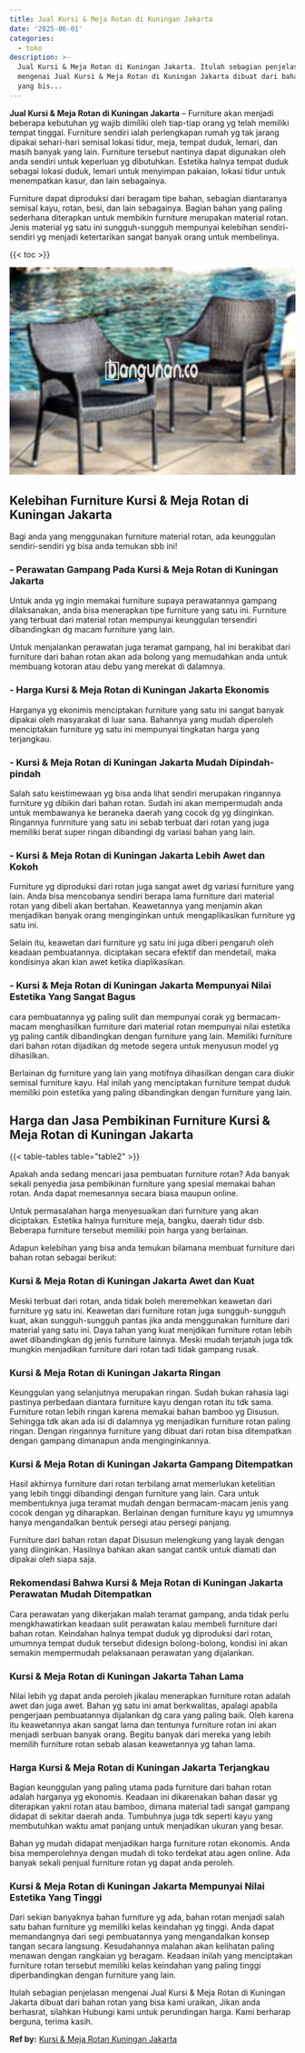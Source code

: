 ```yaml
---
title: Jual Kursi & Meja Rotan di Kuningan Jakarta
date: '2025-06-01'
categories:
  - toko
description: >-
  Jual Kursi & Meja Rotan di Kuningan Jakarta. Itulah sebagian penjelasan
  mengenai Jual Kursi & Meja Rotan di Kuningan Jakarta dibuat dari bahan rotan
  yang bis...
---
```


**Jual Kursi & Meja Rotan di Kuningan Jakarta** – Furniture akan menjadi beberapa kebutuhan yg wajib dimiliki oleh tiap-tiap orang yg telah memiliki tempat tinggal. Furniture sendiri ialah perlengkapan rumah yg tak jarang dipakai sehari-hari semisal lokasi tidur, meja, tempat duduk, lemari, dan masih banyak yang lain. Furniture tersebut nantinya dapat digunakan oleh anda sendiri untuk keperluan yg dibutuhkan. Estetika halnya tempat duduk sebagai lokasi duduk, lemari untuk menyimpan pakaian, lokasi tidur untuk menempatkan kasur, dan lain sebagainya.

Furniture dapat diproduksi dari beragam tipe bahan, sebagian diantaranya semisal kayu, rotan, besi, dan lain sebagainya. Bagian bahan yang paling sederhana diterapkan untuk membikin furniture merupakan material rotan. Jenis material yg satu ini sungguh-sungguh mempunyai kelebihan sendiri-sendiri yg menjadi ketertarikan sangat banyak orang untuk membelinya.

{{< toc >}}

![Jual Kursi & Meja Rotan di Kuningan Jakarta](/images/kursi-meja-rotan-murah32.png)

## Kelebihan Furniture Kursi & Meja Rotan di Kuningan Jakarta

Bagi anda yang menggunakan furniture material rotan, ada keunggulan sendiri-sendiri yg bisa anda temukan sbb ini!

### \- Perawatan Gampang Pada Kursi & Meja Rotan di Kuningan Jakarta

Untuk anda yg ingin memakai furniture supaya perawatannya gampang dilaksanakan, anda bisa menerapkan tipe furniture yang satu ini. Furniture yang terbuat dari material rotan mempunyai keunggulan tersendiri dibandingkan dg macam furniture yang lain.

Untuk menjalankan perawatan juga teramat gampang, hal ini berakibat dari furniture dari bahan rotan akan ada bolong yang memudahkan anda untuk membuang kotoran atau debu yang merekat di dalamnya.

### \- Harga Kursi & Meja Rotan di Kuningan Jakarta Ekonomis

Harganya yg ekonimis menciptakan furniture yang satu ini sangat banyak dipakai oleh masyarakat di luar sana. Bahannya yang mudah diperoleh menciptakan furniture yg satu ini mempunyai tingkatan harga yang terjangkau.

### \- Kursi & Meja Rotan di Kuningan Jakarta Mudah Dipindah-pindah

Salah satu keistimewaan yg bisa anda lihat sendiri merupakan ringannya furniture yg dibikin dari bahan rotan. Sudah ini akan mempermudah anda untuk membawanya ke beraneka daerah yang cocok dg yg diinginkan. Ringannya funrniture yang satu ini sebab terbuat dari rotan yang juga memiliki berat super ringan dibandingi dg variasi bahan yang lain.

### \- Kursi & Meja Rotan di Kuningan Jakarta Lebih Awet dan Kokoh

Furniture yg diproduksi dari rotan juga sangat awet dg variasi furniture yang lain. Anda bisa mencobanya sendiri berapa lama furniture dari material rotan yang dibeli akan bertahan. Keawetannya yang menjamin akan menjadikan banyak orang menginginkan untuk mengaplikasikan furniture yg satu ini.

Selain itu, keawetan dari furniture yg satu ini juga diberi pengaruh oleh keadaan pembuatannya. diciptakan secara efektif dan mendetail, maka kondisinya akan kian awet ketika diaplikasikan.

### \- Kursi & Meja Rotan di Kuningan Jakarta Mempunyai Nilai Estetika Yang Sangat Bagus

cara pembuatannya yg paling sulit dan mempunyai corak yg bermacam-macam menghasilkan furniture dari material rotan mempunyai nilai estetika yg paling cantik dibandingkan dengan furniture yang lain. Memiliki furniture dari bahan rotan dijadikan dg metode segera untuk menyusun model yg dihasilkan.

Berlainan dg furniture yang lain yang motifnya dihasilkan dengan cara diukir semisal furniture kayu. Hal inilah yang menciptakan furniture tempat duduk memiliki poin estetika yang paling dibandingkan dengan furniture yang lain.

## Harga dan Jasa Pembikinan Furniture Kursi & Meja Rotan di Kuningan Jakarta

{{< table-tables table="table2" >}}

Apakah anda sedang mencari jasa pembuatan furniture rotan? Ada banyak sekali penyedia jasa pembikinan furniture yang spesial memakai bahan rotan. Anda dapat memesannya secara biasa maupun online.

Untuk permasalahan harga menyesuaikan dari furniture yang akan diciptakan. Estetika halnya furniture meja, bangku, daerah tidur dsb. Beberapa furniture tersebut memiliki poin harga yang berlainan.

Adapun kelebihan yang bisa anda temukan bilamana membuat furniture dari bahan rotan sebagai berikut:

### Kursi & Meja Rotan di Kuningan Jakarta Awet dan Kuat

Meski terbuat dari rotan, anda tidak boleh meremehkan keawetan dari furniture yg satu ini. Keawetan dari furniture rotan juga sungguh-sungguh kuat, akan sungguh-sungguh pantas jika anda menggunakan furniture dari material yang satu ini. Daya tahan yang kuat menjdikan furniture rotan lebih awet dibandingkan dg jenis furniture lainnya. Meski mudah terjatuh juga tdk mungkin menjadikan furniture dari rotan tadi tidak gampang rusak.

### Kursi & Meja Rotan di Kuningan Jakarta Ringan

Keunggulan yang selanjutnya merupakan ringan. Sudah bukan rahasia lagi pastinya perbedaan diantara furniture kayu dengan rotan itu tdk sama. Furniture rotan lebih ringan karena memakai bahan bamboo yg Disusun. Sehingga tdk akan ada isi di dalamnya yg menjadikan furniture rotan paling ringan. Dengan ringannya furniture yang dibuat dari rotan bisa ditempatkan dengan gampang dimanapun anda menginginkannya.

### Kursi & Meja Rotan di Kuningan Jakarta Gampang Ditempatkan

Hasil akhirnya furniture dari rotan terbilang amat memerlukan ketelitian yang lebih tinggi dibandingi dengan furniture yang lain. Cara untuk membentuknya juga teramat mudah dengan bermacam-macam jenis yang cocok dengan yg diharapkan. Berlainan dengan furniture kayu yg umumnya hanya mengandalkan bentuk persegi atau persegi panjang.

Furniture dari bahan rotan dapat Disusun melengkung yang layak dengan yang diinginkan. Hasilnya bahkan akan sangat cantik untuk diamati dan dipakai oleh siapa saja.

### Rekomendasi Bahwa Kursi & Meja Rotan di Kuningan Jakarta Perawatan Mudah Ditempatkan

Cara perawatan yang dikerjakan malah teramat gampang, anda tidak perlu mengkhawatirkan keadaan sulit perawatan kalau membeli furniture dari bahan rotan. Keindahan halnya tempat duduk yg diproduksi dari rotan, umumnya tempat duduk tersebut didesign bolong-bolong, kondisi ini akan semakin mempermudah pelaksanaan perawatan yang dijalankan.

### Kursi & Meja Rotan di Kuningan Jakarta Tahan Lama

Nilai lebih yg dapat anda peroleh jikalau menerapkan furniture rotan adalah awet dan juga awet. Bahan yg satu ini amat berkwalitas, apalagi apabila pengerjaan pembuatannya dijalankan dg cara yang paling baik. Oleh karena itu keawetannya akan sangat lama dan tentunya furniture rotan ini akan menjadi serbuan banyak orang. Begitu banyak dari mereka yang lebih memilih furniture rotan sebab alasan keawetannya yg tahan lama.

### Harga Kursi & Meja Rotan di Kuningan Jakarta Terjangkau

Bagian keunggulan yang paling utama pada furniture dari bahan rotan adalah harganya yg ekonomis. Keadaan ini dikarenakan bahan dasar yg diterapkan yakni rotan atau bamboo, dimana material tadi sangat gampang didapat di sekitar daerah anda. Tumbuhnya juga tdk seperti kayu yang membutuhkan waktu amat panjang untuk menjadikan ukuran yang besar.

Bahan yg mudah didapat menjadikan harga furniture rotan ekonomis. Anda bisa memperolehnya dengan mudah di toko terdekat atau agen online. Ada banyak sekali penjual furniture rotan yg dapat anda peroleh.

### Kursi & Meja Rotan di Kuningan Jakarta Mempunyai Nilai Estetika Yang Tinggi

Dari sekian banyaknya bahan furniture yg ada, bahan rotan menjadi salah satu bahan furniture yg memiliki kelas keindahan yg tinggi. Anda dapat memandangnya dari segi pembuatannya yang mengandalkan konsep tangan secara langsung. Kesudahannya malahan akan kelihatan paling menawan dengan rangkaian yg beragam. Keadaan inilah yang menciptakan furniture rotan tersebut memiliki kelas keindahan yang paling tinggi diperbandingkan dengan furniture yang lain.

Itulah sebagian penjelasan mengenai Jual Kursi & Meja Rotan di Kuningan Jakarta dibuat dari bahan rotan yang bisa kami uraikan, Jikan anda berhasrat, silahkan Hubungi kami untuk perundingan harga. Kami berharap berguna, terima kasih.

**Ref by:** [Kursi & Meja Rotan Kuningan Jakarta](https://id.wikipedia.org/wiki/Kursi)
